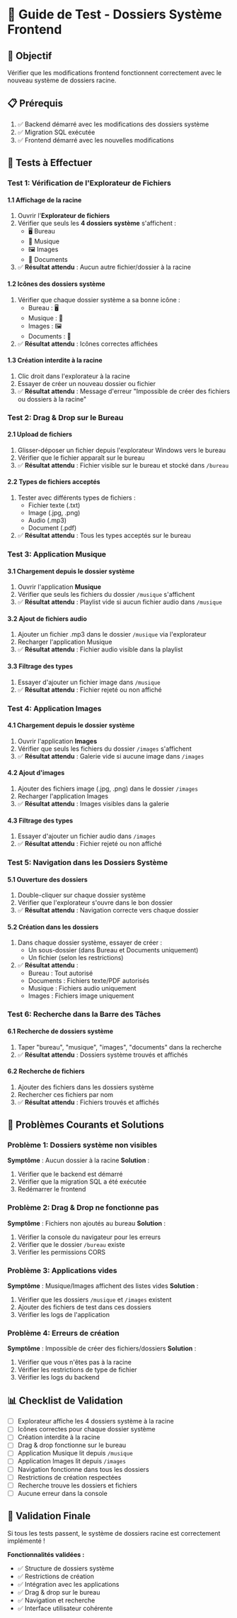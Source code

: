 # 🧪 Guide de Test - Dossiers Système Frontend

## 🎯 Objectif
Vérifier que les modifications frontend fonctionnent correctement avec le nouveau système de dossiers racine.

## 📋 Prérequis
1. ✅ Backend démarré avec les modifications des dossiers système
2. ✅ Migration SQL exécutée
3. ✅ Frontend démarré avec les nouvelles modifications

## 🧪 Tests à Effectuer

### **Test 1: Vérification de l'Explorateur de Fichiers**

#### **1.1 Affichage de la racine**
1. Ouvrir l'**Explorateur de fichiers**
2. Vérifier que seuls les **4 dossiers système** s'affichent :
   - 🖥️ Bureau
   - 🎵 Musique  
   - 🖼️ Images
   - 📄 Documents
3. ✅ **Résultat attendu** : Aucun autre fichier/dossier à la racine

#### **1.2 Icônes des dossiers système**
1. Vérifier que chaque dossier système a sa bonne icône :
   - Bureau : 🖥️
   - Musique : 🎵
   - Images : 🖼️
   - Documents : 📄
3. ✅ **Résultat attendu** : Icônes correctes affichées

#### **1.3 Création interdite à la racine**
1. Clic droit dans l'explorateur à la racine
2. Essayer de créer un nouveau dossier ou fichier
3. ✅ **Résultat attendu** : Message d'erreur "Impossible de créer des fichiers ou dossiers à la racine"

### **Test 2: Drag & Drop sur le Bureau**

#### **2.1 Upload de fichiers**
1. Glisser-déposer un fichier depuis l'explorateur Windows vers le bureau
2. Vérifier que le fichier apparaît sur le bureau
3. ✅ **Résultat attendu** : Fichier visible sur le bureau et stocké dans `/bureau`

#### **2.2 Types de fichiers acceptés**
1. Tester avec différents types de fichiers :
   - Fichier texte (.txt)
   - Image (.jpg, .png)
   - Audio (.mp3)
   - Document (.pdf)
3. ✅ **Résultat attendu** : Tous les types acceptés sur le bureau

### **Test 3: Application Musique**

#### **3.1 Chargement depuis le dossier système**
1. Ouvrir l'application **Musique**
2. Vérifier que seuls les fichiers du dossier `/musique` s'affichent
3. ✅ **Résultat attendu** : Playlist vide si aucun fichier audio dans `/musique`

#### **3.2 Ajout de fichiers audio**
1. Ajouter un fichier .mp3 dans le dossier `/musique` via l'explorateur
2. Recharger l'application Musique
3. ✅ **Résultat attendu** : Fichier audio visible dans la playlist

#### **3.3 Filtrage des types**
1. Essayer d'ajouter un fichier image dans `/musique`
2. ✅ **Résultat attendu** : Fichier rejeté ou non affiché

### **Test 4: Application Images**

#### **4.1 Chargement depuis le dossier système**
1. Ouvrir l'application **Images**
2. Vérifier que seuls les fichiers du dossier `/images` s'affichent
3. ✅ **Résultat attendu** : Galerie vide si aucune image dans `/images`

#### **4.2 Ajout d'images**
1. Ajouter des fichiers image (.jpg, .png) dans le dossier `/images`
2. Recharger l'application Images
3. ✅ **Résultat attendu** : Images visibles dans la galerie

#### **4.3 Filtrage des types**
1. Essayer d'ajouter un fichier audio dans `/images`
2. ✅ **Résultat attendu** : Fichier rejeté ou non affiché

### **Test 5: Navigation dans les Dossiers Système**

#### **5.1 Ouverture des dossiers**
1. Double-cliquer sur chaque dossier système
2. Vérifier que l'explorateur s'ouvre dans le bon dossier
3. ✅ **Résultat attendu** : Navigation correcte vers chaque dossier

#### **5.2 Création dans les dossiers**
1. Dans chaque dossier système, essayer de créer :
   - Un sous-dossier (dans Bureau et Documents uniquement)
   - Un fichier (selon les restrictions)
3. ✅ **Résultat attendu** : 
   - Bureau : Tout autorisé
   - Documents : Fichiers texte/PDF autorisés
   - Musique : Fichiers audio uniquement
   - Images : Fichiers image uniquement

### **Test 6: Recherche dans la Barre des Tâches**

#### **6.1 Recherche de dossiers système**
1. Taper "bureau", "musique", "images", "documents" dans la recherche
2. ✅ **Résultat attendu** : Dossiers système trouvés et affichés

#### **6.2 Recherche de fichiers**
1. Ajouter des fichiers dans les dossiers système
2. Rechercher ces fichiers par nom
3. ✅ **Résultat attendu** : Fichiers trouvés et affichés

## 🐛 Problèmes Courants et Solutions

### **Problème 1: Dossiers système non visibles**
**Symptôme** : Aucun dossier à la racine
**Solution** : 
1. Vérifier que le backend est démarré
2. Vérifier que la migration SQL a été exécutée
3. Redémarrer le frontend

### **Problème 2: Drag & Drop ne fonctionne pas**
**Symptôme** : Fichiers non ajoutés au bureau
**Solution** :
1. Vérifier la console du navigateur pour les erreurs
2. Vérifier que le dossier `/bureau` existe
3. Vérifier les permissions CORS

### **Problème 3: Applications vides**
**Symptôme** : Musique/Images affichent des listes vides
**Solution** :
1. Vérifier que les dossiers `/musique` et `/images` existent
2. Ajouter des fichiers de test dans ces dossiers
3. Vérifier les logs de l'application

### **Problème 4: Erreurs de création**
**Symptôme** : Impossible de créer des fichiers/dossiers
**Solution** :
1. Vérifier que vous n'êtes pas à la racine
2. Vérifier les restrictions de type de fichier
3. Vérifier les logs du backend

## 📊 Checklist de Validation

- [ ] Explorateur affiche les 4 dossiers système à la racine
- [ ] Icônes correctes pour chaque dossier système
- [ ] Création interdite à la racine
- [ ] Drag & drop fonctionne sur le bureau
- [ ] Application Musique lit depuis `/musique`
- [ ] Application Images lit depuis `/images`
- [ ] Navigation fonctionne dans tous les dossiers
- [ ] Restrictions de création respectées
- [ ] Recherche trouve les dossiers et fichiers
- [ ] Aucune erreur dans la console

## 🎉 Validation Finale

Si tous les tests passent, le système de dossiers racine est correctement implémenté ! 

**Fonctionnalités validées :**
- ✅ Structure de dossiers système
- ✅ Restrictions de création
- ✅ Intégration avec les applications
- ✅ Drag & drop sur le bureau
- ✅ Navigation et recherche
- ✅ Interface utilisateur cohérente 